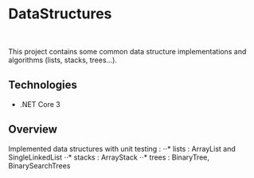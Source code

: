 # DataStructures

<br/>

This project contains some common data structure implementations and algorithms (lists, stacks, trees...).

## Technologies
* .NET Core 3

## Overview

Implemented data structures with unit testing :
⋅⋅* lists : ArrayList and SingleLinkedList
⋅⋅* stacks : ArrayStack
⋅⋅* trees : BinaryTree, BinarySearchTrees
